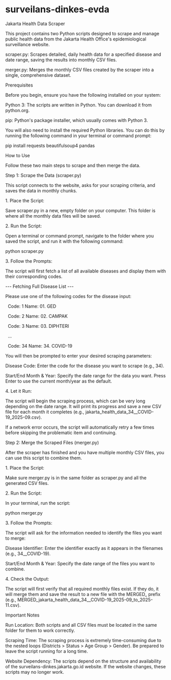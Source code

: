 # surveilans-dinkes-evda



Jakarta Health Data Scraper

This project contains two Python scripts designed to scrape and manage public health data from the Jakarta Health Office's epidemiological surveillance website.



scraper.py: Scrapes detailed, daily health data for a specified disease and date range, saving the results into monthly CSV files.



merger.py: Merges the monthly CSV files created by the scraper into a single, comprehensive dataset.



Prerequisites

Before you begin, ensure you have the following installed on your system:



Python 3: The scripts are written in Python. You can download it from python.org.



pip: Python's package installer, which usually comes with Python 3.



You will also need to install the required Python libraries. You can do this by running the following command in your terminal or command prompt:



pip install requests beautifulsoup4 pandas



How to Use

Follow these two main steps to scrape and then merge the data.



Step 1: Scrape the Data (scraper.py)

This script connects to the website, asks for your scraping criteria, and saves the data in monthly chunks.



1\. Place the Script:

Save scraper.py in a new, empty folder on your computer. This folder is where all the monthly data files will be saved.



2\. Run the Script:

Open a terminal or command prompt, navigate to the folder where you saved the script, and run it with the following command:



python scraper.py



3\. Follow the Prompts:

The script will first fetch a list of all available diseases and display them with their corresponding codes.



--- Fetching Full Disease List ---

Please use one of the following codes for the disease input:

&nbsp; Code: 1    Name: 01. GED

&nbsp; Code: 2    Name: 02. CAMPAK

&nbsp; Code: 3    Name: 03. DIPHTERI

&nbsp; ...

&nbsp; Code: 34   Name: 34. COVID-19



You will then be prompted to enter your desired scraping parameters:



Disease Code: Enter the code for the disease you want to scrape (e.g., 34).



Start/End Month \& Year: Specify the date range for the data you want. Press Enter to use the current month/year as the default.



4\. Let it Run:

The script will begin the scraping process, which can be very long depending on the date range. It will print its progress and save a new CSV file for each month it completes (e.g., jakarta\_health\_data\_34\_\_COVID-19\_2025-09.csv).



If a network error occurs, the script will automatically retry a few times before skipping the problematic item and continuing.



Step 2: Merge the Scraped Files (merger.py)

After the scraper has finished and you have multiple monthly CSV files, you can use this script to combine them.



1\. Place the Script:

Make sure merger.py is in the same folder as scraper.py and all the generated CSV files.



2\. Run the Script:

In your terminal, run the script:



python merger.py



3\. Follow the Prompts:

The script will ask for the information needed to identify the files you want to merge:



Disease Identifier: Enter the identifier exactly as it appears in the filenames (e.g., 34\_\_COVID-19).



Start/End Month \& Year: Specify the date range of the files you want to combine.



4\. Check the Output:

The script will first verify that all required monthly files exist. If they do, it will merge them and save the result to a new file with the MERGED\_ prefix (e.g., MERGED\_jakarta\_health\_data\_34\_\_COVID-19\_2025-09\_to\_2025-11.csv).



Important Notes

Run Location: Both scripts and all CSV files must be located in the same folder for them to work correctly.



Scraping Time: The scraping process is extremely time-consuming due to the nested loops (Districts > Status > Age Group > Gender). Be prepared to leave the script running for a long time.



Website Dependency: The scripts depend on the structure and availability of the surveilans-dinkes.jakarta.go.id website. If the website changes, these scripts may no longer work.


